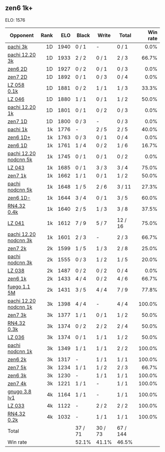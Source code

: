 ## zen6 1k+ ##

ELO: 1576

Opponent | Rank | ELO | Black | Write | Total | Win rate
---------|-----:|----:|-------|-------|-------|-------:
[pachi 3k](pachi%203k.md) | 1D | 1940 | 0 / 1 | - | 0 / 1 | 0.0%
[pachi 12.20 3k](pachi%2012.20%203k.md) | 1D | 1933 | 2 / 2 | 0 / 1 | 2 / 3 | 66.7%
[zen6 2D](zen6%202D.md) | 1D | 1927 | 0 / 2 | 0 / 1 | 0 / 3 | 0.0%
[zen7 2D](zen7%202D.md) | 1D | 1892 | 0 / 1 | 0 / 3 | 0 / 4 | 0.0%
[LZ 058 0.1k](LZ%20058%200.1k.md) | 1D | 1881 | 0 / 2 | 1 / 1 | 1 / 3 | 33.3%
[LZ 046](LZ%20046.md) | 1D | 1880 | 1 / 1 | 0 / 1 | 1 / 2 | 50.0%
[pachi 12.20 1k](pachi%2012.20%201k.md) | 1D | 1801 | 0 / 1 | 0 / 2 | 0 / 3 | 0.0%
[zen7 1D](zen7%201D.md) | 1D | 1800 | 0 / 3 | - | 0 / 3 | 0.0%
[pachi 1k](pachi%201k.md) | 1k | 1776 | - | 2 / 5 | 2 / 5 | 40.0%
[zen6 1D+](zen6%201D+.md) | 1k | 1763 | 0 / 3 | 0 / 1 | 0 / 4 | 0.0%
[zen6 1D](zen6%201D.md) | 1k | 1761 | 1 / 4 | 0 / 2 | 1 / 6 | 16.7%
[pachi 12.20 nodcnn 5k](pachi%2012.20%20nodcnn%205k.md) | 1k | 1745 | 0 / 1 | 0 / 1 | 0 / 2 | 0.0%
[LZ 043](LZ%20043.md) | 1k | 1685 | 0 / 1 | 3 / 3 | 3 / 4 | 75.0%
[zen7 1k](zen7%201k.md) | 1k | 1662 | 1 / 1 | 0 / 1 | 1 / 2 | 50.0%
[pachi nodcnn 5k](pachi%20nodcnn%205k.md) | 1k | 1648 | 1 / 5 | 2 / 6 | 3 / 11 | 27.3%
[zen6 1D-](zen6%201D-.md) | 1k | 1644 | 3 / 4 | 0 / 1 | 3 / 5 | 60.0%
[RN4.32 0.4k](RN4.32%200.4k.md) | 1k | 1640 | 2 / 5 | 1 / 3 | 3 / 8 | 37.5%
[LZ 041](LZ%20041.md) | 1k | 1612 | 7 / 9 | 5 / 7 | 12 / 16 | 75.0%
[pachi 12.20 nodcnn 3k](pachi%2012.20%20nodcnn%203k.md) | 1k | 1601 | 2 / 3 | - | 2 / 3 | 66.7%
[zen7 2k](zen7%202k.md) | 2k | 1599 | 1 / 5 | 1 / 3 | 2 / 8 | 25.0%
[pachi nodcnn 3k](pachi%20nodcnn%203k.md) | 2k | 1555 | 0 / 3 | 1 / 2 | 1 / 5 | 20.0%
[LZ 038](LZ%20038.md) | 2k | 1487 | 0 / 2 | 0 / 2 | 0 / 4 | 0.0%
[zen6 1k](zen6%201k.md) | 2k | 1433 | 4 / 4 | 0 / 2 | 4 / 6 | 66.7%
[fuego 1.1 5M](fuego%201.1%205M.md) | 2k | 1431 | 3 / 5 | 4 / 4 | 7 / 9 | 77.8%
[pachi 12.20 nodcnn 1k](pachi%2012.20%20nodcnn%201k.md) | 3k | 1398 | 4 / 4 | - | 4 / 4 | 100.0%
[zen7 3k](zen7%203k.md) | 3k | 1377 | 1 / 1 | 0 / 1 | 1 / 2 | 50.0%
[RN4.32 0.3k](RN4.32%200.3k.md) | 3k | 1374 | 0 / 2 | 2 / 2 | 2 / 4 | 50.0%
[LZ 036](LZ%20036.md) | 3k | 1374 | 0 / 1 | 1 / 1 | 1 / 2 | 50.0%
[pachi nodcnn 1k](pachi%20nodcnn%201k.md) | 3k | 1349 | 1 / 1 | 1 / 1 | 2 / 2 | 100.0%
[zen6 2k](zen6%202k.md) | 3k | 1317 | - | 1 / 1 | 1 / 1 | 100.0%
[zen7 5k](zen7%205k.md) | 3k | 1234 | 1 / 1 | 1 / 2 | 2 / 3 | 66.7%
[zen6 3k](zen6%203k.md) | 3k | 1230 | - | 1 / 1 | 1 / 1 | 100.0%
[zen7 4k](zen7%204k.md) | 3k | 1221 | 1 / 1 | - | 1 / 1 | 100.0%
[gnugo 3.8 lv1](gnugo%203.8%20lv1.md) | 4k | 1164 | 1 / 1 | - | 1 / 1 | 100.0%
[LZ 033](LZ%20033.md) | 4k | 1122 | - | 2 / 2 | 2 / 2 | 100.0%
[RN4.32 0.2k](RN4.32%200.2k.md) | 4k | 1032 | - | 1 / 1 | 1 / 1 | 100.0%
Total | | | 37 / 71 | 30 / 73 | 67 / 144 | 
Win rate| | | 52.1% | 41.1% | 46.5% | 
